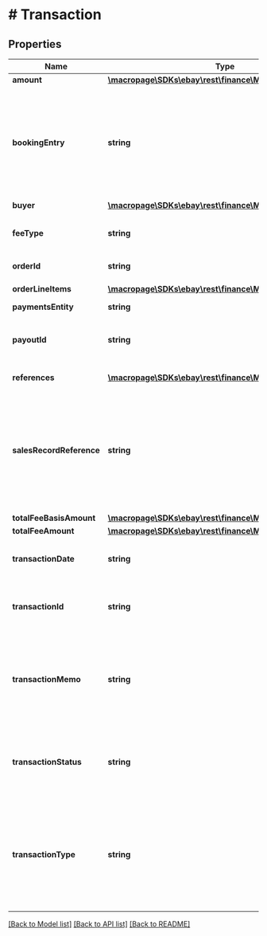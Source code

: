 # # Transaction

## Properties

Name | Type | Description | Notes
------------ | ------------- | ------------- | -------------
**amount** | [**\macropage\SDKs\ebay\rest\finance\Model\Amount**](Amount.md) |  | [optional]
**bookingEntry** | **string** | The enumeration value returned in this field indicates if the monetary transaction amount is a (&lt;code&gt;CREDIT&lt;/code&gt;) or a (&lt;code&gt;DEBIT&lt;/code&gt;) to the seller&#39;s account. Typically, the &lt;code&gt;SALE&lt;/code&gt; and &lt;code&gt;CREDIT&lt;/code&gt; transaction types are credits to the seller&#39;s account, and the &lt;code&gt;REFUND&lt;/code&gt;, &lt;code&gt;DISPUTE&lt;/code&gt;, &lt;code&gt;SHIPPING_LABEL&lt;/code&gt;, and &lt;code&gt;TRANSFER&lt;/code&gt; transaction types are debits to the seller&#39;s account. For implementation help, refer to &lt;a href&#x3D;&#39;https://developer.ebay.com/api-docs/sell/finances/types/pay:BookingEntryEnum&#39;&gt;eBay API documentation&lt;/a&gt; | [optional]
**buyer** | [**\macropage\SDKs\ebay\rest\finance\Model\Buyer**](Buyer.md) |  | [optional]
**feeType** | **string** | The type of fee. For implementation help, refer to &lt;a href&#x3D;&#39;https://developer.ebay.com/api-docs/sell/finances/types/api:FeeTypeEnum&#39;&gt;eBay API documentation&lt;/a&gt; | [optional]
**orderId** | **string** | The unique identifier of the eBay order associated with the monetary transaction. | [optional]
**orderLineItems** | [**\macropage\SDKs\ebay\rest\finance\Model\OrderLineItem[]**](OrderLineItem.md) | This array shows the fees that are deducted from a seller payout for each line item in an order. | [optional]
**paymentsEntity** | **string** | This string value indicates the entity that is processing  the payment. | [optional]
**payoutId** | **string** | The unique identifier of the seller payout associated with the monetary transaction. This identifier is generated once eBay begins processing the payout for the corresponding order. This field will not be returned if eBay has not yet begun processing the payout for an order. | [optional]
**references** | [**\macropage\SDKs\ebay\rest\finance\Model\Reference[]**](Reference.md) | This field contains reference information for the transaction fee. This includes an ID and the type of ID provided (such as item ID). | [optional]
**salesRecordReference** | **string** | The Sales Record Number associated with a sales order. Sales Record Numbers are Selling Manager/Selling Manager Pro identifiers that are created at order checkout.&lt;br/&gt;&lt;br/&gt;&lt;span class&#x3D;\&quot;tablenote\&quot;&gt;&lt;strong&gt;Note:&lt;/strong&gt; For all orders originating after February 1, 2020, a value of &lt;code&gt;0&lt;/code&gt; will be returned in this field. The Sales Record Number field has also been removed from Seller Hub. Instead of &lt;strong&gt;salesRecordReference&lt;/strong&gt;, depend on &lt;strong&gt;orderId&lt;/strong&gt; instead as the identifier of the order. The &lt;strong&gt;salesRecordReference&lt;/strong&gt; field has been scheduled for deprecation, and a date for when this field will no longer be returned at all will be announced soon.&lt;/span&gt; | [optional]
**totalFeeBasisAmount** | [**\macropage\SDKs\ebay\rest\finance\Model\Amount**](Amount.md) |  | [optional]
**totalFeeAmount** | [**\macropage\SDKs\ebay\rest\finance\Model\Amount**](Amount.md) |  | [optional]
**transactionDate** | **string** | This timestamp indicates when the monetary transaction (order purchase, buyer refund, seller credit) occurred. The following (UTC) format is used: &lt;code&gt;YYYY-MM-DDTHH:MM:SS.SSSZ&lt;/code&gt;. For example, &lt;code&gt;2015-08-04T19:09:02.768Z&lt;/code&gt;. | [optional]
**transactionId** | **string** | The unique identifier of the monetary transaction. A monetary transaction can be a sales order, an order refund to the buyer, a credit to the seller&#39;s account, a debit to the seller for the purchase of a shipping label, or a transaction where eBay recouped money from the seller if the seller lost a buyer-initiated payment dispute. | [optional]
**transactionMemo** | **string** | This field provides more details on shipping label transactions and transactions where the funds are being held by eBay. For shipping label transactions, the &lt;b&gt;transactionMemo&lt;/b&gt; gives details about a purchase, a refund, or a price adjustment to the cost of the shipping label. For on-hold transactions, the &lt;b&gt;transactionMemo&lt;/b&gt; provides information on the reason for the hold or when the hold will be released (e.g., \&quot;Funds on hold. Estimated release on Jun 1\&quot;).&lt;br/&gt;&lt;br/&gt;This field is only returned if applicable/available. | [optional]
**transactionStatus** | **string** | This enumeration value indicates the current status of the seller payout associated with the monetary transaction. See the &lt;code&gt;TransactionStatusEnum&lt;/code&gt; type for more information on the different states. For implementation help, refer to &lt;a href&#x3D;&#39;https://developer.ebay.com/api-docs/sell/finances/types/pay:TransactionStatusEnum&#39;&gt;eBay API documentation&lt;/a&gt; | [optional]
**transactionType** | **string** | This enumeration value indicates whether the monetary transaction is a buyer&#39;s payment for an order, a refund to the buyer for a returned item or cancelled order, a credit issued by eBay to the seller&#39;s account, a payment dispute between the buyer and seller, or where eBay is billing the seller for an eBay shipping label or another charge (such as a refund to a buyer). Note that the shipping label functionality will initially only be available to a select number of sellers. For implementation help, refer to &lt;a href&#x3D;&#39;https://developer.ebay.com/api-docs/sell/finances/types/pay:TransactionTypeEnum&#39;&gt;eBay API documentation&lt;/a&gt; | [optional]

[[Back to Model list]](../../README.md#models) [[Back to API list]](../../README.md#endpoints) [[Back to README]](../../README.md)
